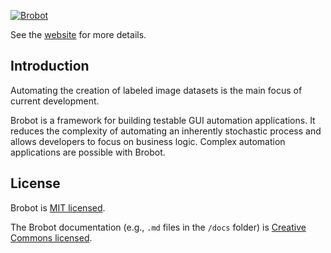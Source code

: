 <a href="https://jspinak.github.io/brobot"><img src="https://jspinak.github.io/brobot/img/brobot-landscape4.png" alt="Brobot"></a>

See the [website](https://jspinak.github.io/brobot/) for more details.  

## Introduction

Automating the creation of labeled image datasets is the main focus of current development.

Brobot is a framework for building testable GUI automation applications. 
It reduces the complexity of automating an inherently stochastic process
and allows developers to focus on business logic. Complex automation applications
are possible with Brobot.  

## License

Brobot is [MIT licensed](./LICENSE).

The Brobot documentation (e.g., `.md` files in the `/docs` folder) is [Creative Commons licensed](./LICENSE-docs).
